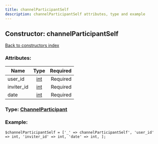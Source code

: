 ```yaml
---
title: channelParticipantSelf
description: channelParticipantSelf attributes, type and example
---
```

## Constructor: channelParticipantSelf  
[Back to constructors index](index.md)



### Attributes:

| Name     |    Type       | Required |
|----------|:-------------:|---------:|
|user\_id|[int](../types/int.md) | Required|
|inviter\_id|[int](../types/int.md) | Required|
|date|[int](../types/int.md) | Required|



### Type: [ChannelParticipant](../types/ChannelParticipant.md)


### Example:

```
$channelParticipantSelf = ['_' => channelParticipantSelf', 'user_id' => int, 'inviter_id' => int, 'date' => int, ];
```